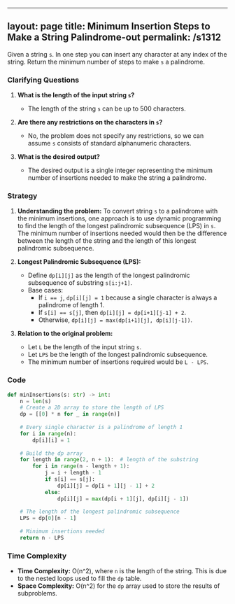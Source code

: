 
---
layout: page
title:  Minimum Insertion Steps to Make a String Palindrome-out
permalink: /s1312
---
Given a string `s`. In one step you can insert any character at any index of the string. Return the minimum number of steps to make `s` a palindrome.

### Clarifying Questions
1. **What is the length of the input string `s`?**
   - The length of the string `s` can be up to 500 characters.
   
2. **Are there any restrictions on the characters in `s`?**
   - No, the problem does not specify any restrictions, so we can assume `s` consists of standard alphanumeric characters.

3. **What is the desired output?**
   - The desired output is a single integer representing the minimum number of insertions needed to make the string a palindrome.

### Strategy
1. **Understanding the problem:** To convert string `s` to a palindrome with the minimum insertions, one approach is to use dynamic programming to find the length of the longest palindromic subsequence (LPS) in `s`. The minimum number of insertions needed would then be the difference between the length of the string and the length of this longest palindromic subsequence.

2. **Longest Palindromic Subsequence (LPS):** 
   - Define `dp[i][j]` as the length of the longest palindromic subsequence of substring `s[i:j+1]`.
   - Base cases:
     - If `i == j`, `dp[i][j] = 1` because a single character is always a palindrome of length 1.
     - If `s[i] == s[j]`, then `dp[i][j] = dp[i+1][j-1] + 2`.
     - Otherwise, `dp[i][j] = max(dp[i+1][j], dp[i][j-1])`.

3. **Relation to the original problem:**
   - Let `L` be the length of the input string `s`.
   - Let `LPS` be the length of the longest palindromic subsequence.
   - The minimum number of insertions required would be `L - LPS`.

### Code

```python
def minInsertions(s: str) -> int:
    n = len(s)
    # Create a 2D array to store the length of LPS
    dp = [[0] * n for _ in range(n)]
    
    # Every single character is a palindrome of length 1
    for i in range(n):
        dp[i][i] = 1
    
    # Build the dp array
    for length in range(2, n + 1):  # length of the substring
        for i in range(n - length + 1):
            j = i + length - 1
            if s[i] == s[j]:
                dp[i][j] = dp[i + 1][j - 1] + 2
            else:
                dp[i][j] = max(dp[i + 1][j], dp[i][j - 1])
    
    # The length of the longest palindromic subsequence
    LPS = dp[0][n - 1]
    
    # Minimum insertions needed
    return n - LPS
```

### Time Complexity
- **Time Complexity:** O(n^2), where `n` is the length of the string. This is due to the nested loops used to fill the `dp` table.
- **Space Complexity:** O(n^2) for the `dp` array used to store the results of subproblems.